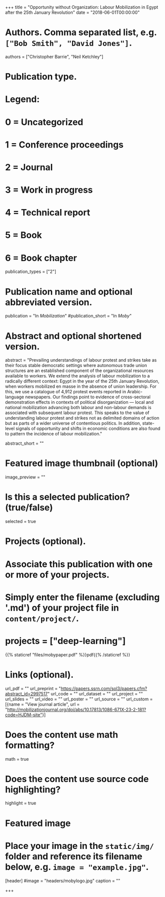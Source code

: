 +++
title = "Opportunity without Organization: Labour Mobilization in Egypt after the 25th January Revolution"
date = "2018-06-01T00:00:00"

# Authors. Comma separated list, e.g. `["Bob Smith", "David Jones"]`.
authors = ["Christopher Barrie", "Neil Ketchley"]

# Publication type.
# Legend:
# 0 = Uncategorized
# 1 = Conference proceedings
# 2 = Journal
# 3 = Work in progress
# 4 = Technical report
# 5 = Book
# 6 = Book chapter
publication_types = ["2"]

# Publication name and optional abbreviated version.
publication = "In *Mobilization*"
#publication_short = "In *Moby*"

# Abstract and optional shortened version.
abstract = "Prevailing understandings of labour protest and strikes take as their focus stable democratic settings where autonomous trade union structures are an established component of the organizational resources available to workers. We extend the analysis of labour mobilization to a radically different context: Egypt in the year of the 25th January Revolution, when workers mobilized en masse in the absence of union leadership. For this, we use a catalogue of 4,912 protest events reported in Arabic-language newspapers. Our findings point to evidence of cross-sectoral demonstration effects in contexts of political disorganization — local and national mobilization advancing both labour and non-labour demands is associated with subsequent labour protest. This speaks to the value of understanding labour protest and strikes not as delimited domains of action but as parts of a wider universe of contentious politics. In addition, state-level signals of opportunity and shifts in economic conditions are also found to pattern the incidence of labour mobilization."

abstract_short = ""

# Featured image thumbnail (optional)
image_preview = ""

# Is this a selected publication? (true/false)
selected = true

# Projects (optional).
#   Associate this publication with one or more of your projects.
#   Simply enter the filename (excluding '.md') of your project file in `content/project/`.
# projects = ["deep-learning"]

{{% staticref "files/mobypaper.pdf" %}}pdf{{% /staticref %}}

# Links (optional).
url_pdf = ""
url_preprint = "https://papers.ssrn.com/sol3/papers.cfm?abstract_id=2997517"
url_code = ""
url_dataset = ""
url_project = ""
url_slides = ""
url_video = ""
url_poster = ""
url_source = ""
url_custom = [{name = "View journal article", url = "http://mobilizationjournal.org/doi/abs/10.17813/1086-671X-23-2-181?code=HJDM-site"}]

# Does the content use math formatting?
math = true

# Does the content use source code highlighting?
highlight = true

# Featured image
# Place your image in the `static/img/` folder and reference its filename below, e.g. `image = "example.jpg"`.
[header]
#image = "headers/mobylogo.jpg"
caption = ""

+++